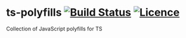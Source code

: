 # ts-polyfills [![Build Status](https://travis-ci.org/nabijaczleweli/ts-polyfills.svg?branch=master)](https://travis-ci.org/nabijaczleweli/ts-polyfills) [![Licence](https://img.shields.io/badge/license-MIT-blue.svg?style=flat)](LICENSE)
Collection of JavaScript polyfills for TS

